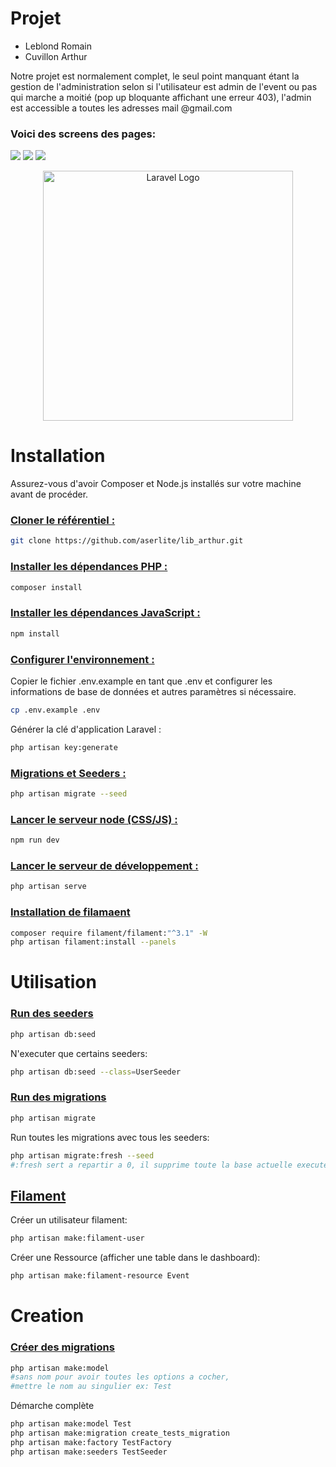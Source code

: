 # Projet
- Leblond Romain
- Cuvillon Arthur

Notre projet est normalement complet, le seul point manquant étant la gestion de l'administration selon si l'utilisateur est admin de l'event ou pas qui marche a moitié (pop up bloquante affichant une erreur 403), l'admin est accessible a toutes les adresses mail @gmail.com
### Voici des screens des pages: 

<img src="https://cdn.discordapp.com/attachments/977904279559999539/1208896222266654731/screencapture-127-0-0-1-8000-2024-02-18-22_58_17.png?ex=65e4f357&is=65d27e57&hm=2c182f3470d922f397493a2b44213abe9c10b368759db11bc78c38f88ccdb855&">
<img src="https://cdn.discordapp.com/attachments/977904279559999539/1208896222694342766/screencapture-127-0-0-1-8000-events-2024-02-18-22_59_11.png?ex=65e4f357&is=65d27e57&hm=02b651978bfc5d70af69290221788cc9e2f365368e782054b225d456cadd72bf&">
<img src="https://cdn.discordapp.com/attachments/977904279559999539/1208896223147466783/screencapture-127-0-0-1-8000-events-55-2024-02-18-22_59_24.png?ex=65e4f357&is=65d27e57&hm=f5a6d6a3cbe9a5a1c8378f67ae3d4931c43997d58c275e7a8b107cc0193ff5cf&">

<p align="center"><a href="https://laravel.com" target="_blank"><img src="https://raw.githubusercontent.com/laravel/art/master/logo-lockup/5%20SVG/2%20CMYK/1%20Full%20Color/laravel-logolockup-cmyk-red.svg" width="400" alt="Laravel Logo"></a></p>

# Installation

Assurez-vous d'avoir Composer et Node.js installés sur votre machine avant de procéder.

### <u> Cloner le référentiel : </u>

```bash
git clone https://github.com/aserlite/lib_arthur.git
```

### <u> Installer les dépendances PHP : </u>

```bash
composer install
```

### <u> Installer les dépendances JavaScript : </u>

```bash
npm install
```
### <u> Configurer l'environnement : </u>

Copier le fichier .env.example en tant que .env et configurer les informations de base de données et autres paramètres si nécessaire.

```bash
cp .env.example .env
```

Générer la clé d'application Laravel :

```bash
php artisan key:generate
```

### <u> Migrations et Seeders : </u>

```bash
php artisan migrate --seed
```

### <u> Lancer le serveur node (CSS/JS) : </u>


```bash
npm run dev
```

### <u> Lancer le serveur de développement : </u>

```bash
php artisan serve
```

### <u> Installation de filamaent </u>

```bash
composer require filament/filament:"^3.1" -W
php artisan filament:install --panels
```


# Utilisation

### <u> Run des seeders </u>
```bash
php artisan db:seed
```

N'executer que certains seeders:
```bash
php artisan db:seed --class=UserSeeder
```

### <u> Run des migrations </u>
```bash
php artisan migrate
```

Run toutes les migrations avec tous les seeders:
```bash
php artisan migrate:fresh --seed
#:fresh sert a repartir a 0, il supprime toute la base actuelle execute ensuite les migrations 
```
## <u> Filament </u>

Créer un utilisateur filament:
```bash
php artisan make:filament-user
```

Créer une Ressource (afficher une table dans le dashboard):
```bash
php artisan make:filament-resource Event
```

# Creation 

### <u> Créer des migrations </u>

```bash
php artisan make:model 
#sans nom pour avoir toutes les options a cocher, 
#mettre le nom au singulier ex: Test
``` 



Démarche complète
```bash
php artisan make:model Test
php artisan make:migration create_tests_migration
php artisan make:factory TestFactory
php artisan make:seeders TestSeeder
```

